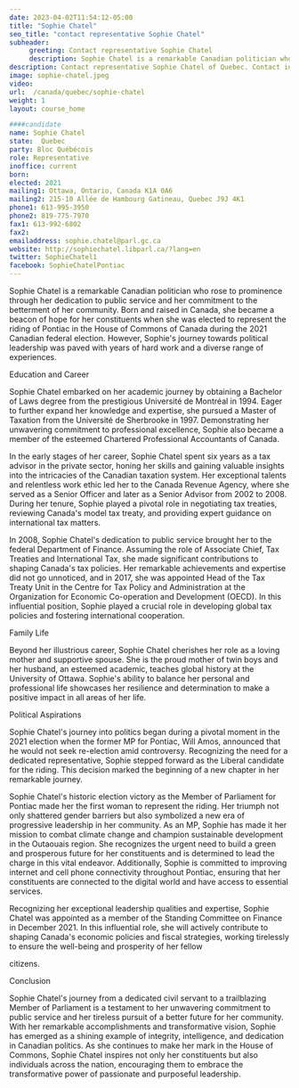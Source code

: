 ```yaml
---
date: 2023-04-02T11:54:12-05:00
title: "Sophie Chatel"
seo_title: "contact representative Sophie Chatel"
subheader:
     greeting: Contact representative Sophie Chatel
     description: Sophie Chatel is a remarkable Canadian politician who rose to prominence through her dedication to public service and her commitment to the betterment of her community.
description: Contact representative Sophie Chatel of Quebec. Contact information for Sophie Chatel includes email address, phone number, and mailing address.
image: sophie-chatel.jpeg
video:
url:  /canada/quebec/sophie-chatel
weight: 1
layout: course_home

####candidate
name: Sophie Chatel
state:	Quebec
party: Bloc Québécois
role: Representative
inoffice: current
born:
elected: 2021
mailing1: Ottawa, Ontario, Canada K1A 0A6
mailing2: 215-10 Allée de Hambourg Gatineau, Quebec J9J 4K1
phone1: 613-995-3950
phone2: 819-775-7970
fax1: 613-992-6802
fax2:
emailaddress: sophie.chatel@parl.gc.ca
website: http://sophiechatel.libparl.ca/?lang=en
twitter: SophieChatel1
facebook: SophieChatelPontiac
---
```


Sophie Chatel is a remarkable Canadian politician who rose to prominence through her dedication to public service and her commitment to the betterment of her community. Born and raised in Canada, she became a beacon of hope for her constituents when she was elected to represent the riding of Pontiac in the House of Commons of Canada during the 2021 Canadian federal election. However, Sophie's journey towards political leadership was paved with years of hard work and a diverse range of experiences.

Education and Career

Sophie Chatel embarked on her academic journey by obtaining a Bachelor of Laws degree from the prestigious Université de Montréal in 1994. Eager to further expand her knowledge and expertise, she pursued a Master of Taxation from the Université de Sherbrooke in 1997. Demonstrating her unwavering commitment to professional excellence, Sophie also became a member of the esteemed Chartered Professional Accountants of Canada.

In the early stages of her career, Sophie Chatel spent six years as a tax advisor in the private sector, honing her skills and gaining valuable insights into the intricacies of the Canadian taxation system. Her exceptional talents and relentless work ethic led her to the Canada Revenue Agency, where she served as a Senior Officer and later as a Senior Advisor from 2002 to 2008. During her tenure, Sophie played a pivotal role in negotiating tax treaties, reviewing Canada's model tax treaty, and providing expert guidance on international tax matters.

In 2008, Sophie Chatel's dedication to public service brought her to the federal Department of Finance. Assuming the role of Associate Chief, Tax Treaties and International Tax, she made significant contributions to shaping Canada's tax policies. Her remarkable achievements and expertise did not go unnoticed, and in 2017, she was appointed Head of the Tax Treaty Unit in the Centre for Tax Policy and Administration at the Organization for Economic Co-operation and Development (OECD). In this influential position, Sophie played a crucial role in developing global tax policies and fostering international cooperation.

Family Life

Beyond her illustrious career, Sophie Chatel cherishes her role as a loving mother and supportive spouse. She is the proud mother of twin boys and her husband, an esteemed academic, teaches global history at the University of Ottawa. Sophie's ability to balance her personal and professional life showcases her resilience and determination to make a positive impact in all areas of her life.

Political Aspirations

Sophie Chatel's journey into politics began during a pivotal moment in the 2021 election when the former MP for Pontiac, Will Amos, announced that he would not seek re-election amid controversy. Recognizing the need for a dedicated representative, Sophie stepped forward as the Liberal candidate for the riding. This decision marked the beginning of a new chapter in her remarkable journey.

Sophie Chatel's historic election victory as the Member of Parliament for Pontiac made her the first woman to represent the riding. Her triumph not only shattered gender barriers but also symbolized a new era of progressive leadership in her community. As an MP, Sophie has made it her mission to combat climate change and champion sustainable development in the Outaouais region. She recognizes the urgent need to build a green and prosperous future for her constituents and is determined to lead the charge in this vital endeavor. Additionally, Sophie is committed to improving internet and cell phone connectivity throughout Pontiac, ensuring that her constituents are connected to the digital world and have access to essential services.

Recognizing her exceptional leadership qualities and expertise, Sophie Chatel was appointed as a member of the Standing Committee on Finance in December 2021. In this influential role, she will actively contribute to shaping Canada's economic policies and fiscal strategies, working tirelessly to ensure the well-being and prosperity of her fellow

 citizens.

Conclusion

Sophie Chatel's journey from a dedicated civil servant to a trailblazing Member of Parliament is a testament to her unwavering commitment to public service and her tireless pursuit of a better future for her community. With her remarkable accomplishments and transformative vision, Sophie has emerged as a shining example of integrity, intelligence, and dedication in Canadian politics. As she continues to make her mark in the House of Commons, Sophie Chatel inspires not only her constituents but also individuals across the nation, encouraging them to embrace the transformative power of passionate and purposeful leadership.
